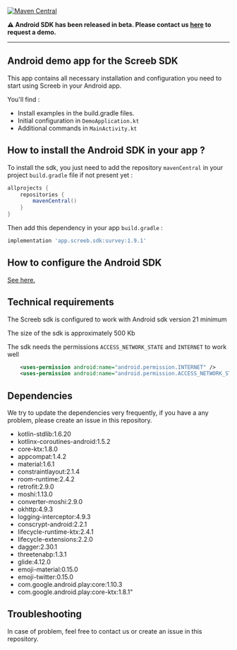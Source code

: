 [![Maven Central](https://img.shields.io/maven-central/v/app.screeb.sdk/survey.svg?label=Maven%20Central)](https://search.maven.org/search?q=g:%22app.screeb.sdk%22%20AND%20a:%22survey%22)

__:warning:  Android SDK has been released in beta. Please contact us [here](https://screeb.app/get-a-demo-of-screeb/) to request a demo.__

___

## Android demo app for the Screeb SDK

This app contains all necessary installation and configuration you need to start using Screeb in your Android app.

You'll find :

- Install examples in the build.gradle files.
- Initial configuration in `DemoApplication.kt`
- Additional commands in `MainActivity.kt`

## How to install the Android SDK in your app ?

To install the sdk, you just need to add the repository `mavenCentral` in your project `build.gradle` file if not present yet :

```groovy
allprojects {
    repositories {
        mavenCentral()
    }
}
```

Then add this dependency in your app `build.gradle` :

```groovy
implementation 'app.screeb.sdk:survey:1.9.1'
```

## How to configure the Android SDK
[See here.](https://github.com/ScreebApp/developers/wiki/android-SDK-install)

## Technical requirements

The Screeb sdk is configured to work with Android sdk version 21 minimum

The size of the sdk is approximately 500 Kb

The sdk needs the permissions `ACCESS_NETWORK_STATE` and `INTERNET` to work well

```xml
    <uses-permission android:name="android.permission.INTERNET" />
    <uses-permission android:name="android.permission.ACCESS_NETWORK_STATE" />
```

## Dependencies

We try to update the dependencies very frequently, if you have a any problem, please create an issue in this repository.

- kotlin-stdlib:1.6.20
- kotlinx-coroutines-android:1.5.2
- core-ktx:1.8.0
- appcompat:1.4.2
- material:1.6.1
- constraintlayout:2.1.4
- room-runtime:2.4.2
- retrofit:2.9.0
- moshi:1.13.0
- converter-moshi:2.9.0
- okhttp:4.9.3
- logging-interceptor:4.9.3
- conscrypt-android:2.2.1
- lifecycle-runtime-ktx:2.4.1
- lifecycle-extensions:2.2.0
- dagger:2.30.1
- threetenabp:1.3.1
- glide:4.12.0
- emoji-material:0.15.0
- emoji-twitter:0.15.0
- com.google.android.play:core:1.10.3
- com.google.android.play:core-ktx:1.8.1"


## Troubleshooting

In case of problem, feel free to contact us or create an issue in this repository.
